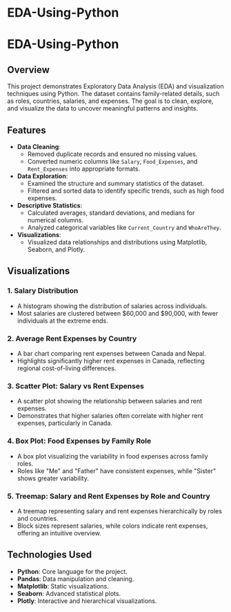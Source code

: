 # EDA-Using-Python

# EDA-Using-Python

## Overview
This project demonstrates Exploratory Data Analysis (EDA) and visualization techniques using Python. The dataset contains family-related details, such as roles, countries, salaries, and expenses. The goal is to clean, explore, and visualize the data to uncover meaningful patterns and insights.

## Features
- **Data Cleaning**:
  - Removed duplicate records and ensured no missing values.
  - Converted numeric columns like `Salary`, `Food_Expenses`, and `Rent_Expenses` into appropriate formats.
- **Data Exploration**:
  - Examined the structure and summary statistics of the dataset.
  - Filtered and sorted data to identify specific trends, such as high food expenses.
- **Descriptive Statistics**:
  - Calculated averages, standard deviations, and medians for numerical columns.
  - Analyzed categorical variables like `Current_Country` and `WhoAreThey`.
- **Visualizations**:
  - Visualized data relationships and distributions using Matplotlib, Seaborn, and Plotly.

## Visualizations
### 1. **Salary Distribution**
- A histogram showing the distribution of salaries across individuals. 
- Most salaries are clustered between $60,000 and $90,000, with fewer individuals at the extreme ends.

### 2. **Average Rent Expenses by Country**
- A bar chart comparing rent expenses between Canada and Nepal.
- Highlights significantly higher rent expenses in Canada, reflecting regional cost-of-living differences.

### 3. **Scatter Plot: Salary vs Rent Expenses**
- A scatter plot showing the relationship between salaries and rent expenses.
- Demonstrates that higher salaries often correlate with higher rent expenses, particularly in Canada.

### 4. **Box Plot: Food Expenses by Family Role**
- A box plot visualizing the variability in food expenses across family roles.
- Roles like "Me" and "Father" have consistent expenses, while "Sister" shows greater variability.

### 5. **Treemap: Salary and Rent Expenses by Role and Country**
- A treemap representing salary and rent expenses hierarchically by roles and countries.
- Block sizes represent salaries, while colors indicate rent expenses, offering an intuitive overview.

## Technologies Used
- **Python**: Core language for the project.
- **Pandas**: Data manipulation and cleaning.
- **Matplotlib**: Static visualizations.
- **Seaborn**: Advanced statistical plots.
- **Plotly**: Interactive and hierarchical visualizations.
